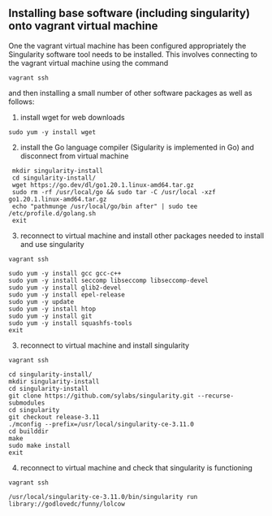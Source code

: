 ## Installing base software (including singularity) onto vagrant virtual machine

One the vagrant virtual machine has been configured appropriately the Singularity software tool needs to be installed.
This involves connecting to the vagrant virtual machine using the command

```
vagrant ssh
```

and then installing a small number of other software packages as well as follows:

  1. install wget for web downloads
  
   ```
   sudo yum -y install wget 
   ```

  2. install the Go language compiler (Sigularity is implemented in Go) and disconnect from virtual machine

  ```
   mkdir singularity-install
   cd singularity-install/
   wget https://go.dev/dl/go1.20.1.linux-amd64.tar.gz
   sudo rm -rf /usr/local/go && sudo tar -C /usr/local -xzf go1.20.1.linux-amd64.tar.gz
   echo "pathmunge /usr/local/go/bin after" | sudo tee /etc/profile.d/golang.sh 
   exit
  ```
  
  3. reconnect to virtual machine and install other packages needed to install and use singularity
  
  ```
  vagrant ssh
  ```
  
  ```
  sudo yum -y install gcc gcc-c++
  sudo yum -y install seccomp libseccomp libseccomp-devel
  sudo yum -y install glib2-devel
  sudo yum -y install epel-release
  sudo yum -y update
  sudo yum -y install htop
  sudo yum -y install git
  sudo yum -y install squashfs-tools
  exit
  ```
  
  3. reconnect to virtual machine and install singularity
  
  ```
  vagrant ssh
  ```
  
  ```
  cd singularity-install/
  mkdir singularity-install
  cd singularity-install
  git clone https://github.com/sylabs/singularity.git --recurse-submodules
  cd singularity
  git checkout release-3.11
  ./mconfig --prefix=/usr/local/singularity-ce-3.11.0
  cd builddir
  make
  sudo make install
  exit
  ```
  
  4. reconnect to virtual machine and check that singularity is functioning

  ```
  vagrant ssh
  ```
  
  ```
  /usr/local/singularity-ce-3.11.0/bin/singularity run library://godlovedc/funny/lolcow
  ```








